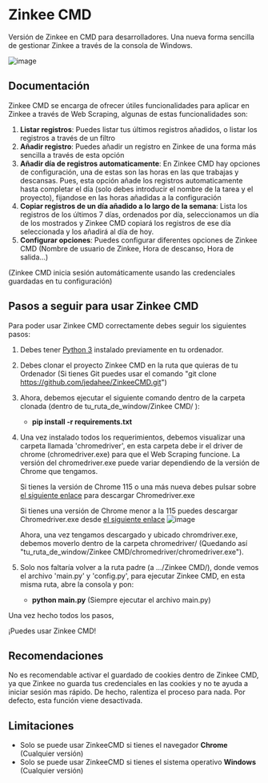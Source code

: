 # Zinkee CMD
Versión de Zinkee en CMD para desarrolladores. Una nueva forma sencilla de gestionar Zinkee  a través de la consola de Windows.

![image](https://github.com/jedahee/ZinkeeCMD/assets/56111700/1e218c29-be5c-4740-8376-1a42a57e0ac8)


## Documentación
Zinkee CMD se encarga de ofrecer útiles funcionalidades para aplicar en Zinkee a través de Web Scraping, algunas de estas funcionalidades son:

1. **Listar registros**: Puedes listar tus últimos registros añadidos, o listar los registros a través de un filtro
2. **Añadir registro**: Puedes añadir un registro en Zinkee de una forma más sencilla a través de esta opción
3. **Añadir día de registros automaticamente**: En Zinkee CMD hay opciones de configuración, una de estas son las horas en las que trabajas y descansas. Pues, esta opción añade los registros automaticamente hasta completar el día (solo debes introducir el nombre de la tarea y el proyecto), fijandose en las horas añadidas a la configuración
4. **Copiar registros de un día añadido a lo largo de la semana**: Lista los registros de los últimos 7 días, ordenados por día, seleccionamos un día de los mostrados y Zinkee CMD copiará los registros de ese día seleccionada y los añadirá al día de hoy.
5. **Configurar opciones**: Puedes configurar diferentes opciones de Zinkee CMD (Nombre de usuario de Zinkee, Hora de descanso, Hora de salida...)

(Zinkee CMD inicia sesión automáticamente usando las credenciales guardadas en tu configuración)


## Pasos a seguir para usar Zinkee CMD

Para poder usar Zinkee CMD correctamente debes seguir los siguientes pasos:

1. Debes tener [Python 3](https://www.python.org/downloads/) instalado previamente en tu ordenador.

2. Debes clonar el proyecto Zinkee CMD en la ruta que quieras de tu Ordenador (Si tienes Git puedes usar el comando "git clone https://github.com/jedahee/ZinkeeCMD.git")

3. Ahora, debemos ejecutar el siguiente comando dentro de la carpeta clonada (dentro de tu_ruta_de_window/Zinkee CMD/ ):
   - **pip install -r requirements.txt**

4. Una vez instalado todos los requerimientos, debemos visualizar una carpeta llamada 'chromedriver', en esta carpeta debe ir el driver de chrome (chromedriver.exe) para que el Web Scraping funcione.
   La versión del chromedriver.exe puede variar dependiendo de la versión de Chrome que tengamos.

   Si tienes la versión de Chrome 115 o una más nueva debes pulsar sobre [el siguiente enlace](https://edgedl.me.gvt1.com/edgedl/chrome/chrome-for-testing/118.0.5993.70/win64/chromedriver-win64.zip) para descargar Chromedriver.exe
  
   Si tienes una versión de Chrome menor a la 115 puedes descargar Chromedriver.exe desde [el siguiente enlace](https://chromedriver.chromium.org/downloads)
   ![image](https://github.com/jedahee/ZinkeeCMD/assets/56111700/deb8d77b-047d-4bc1-b0bf-b9571dbd3af8)

   Ahora, una vez tengamos descargado y ubicado chromdriver.exe, debemos moverlo dentro de la carpeta chromedriver/ (Quedando así "tu_ruta_de_window/Zinkee CMD/chromedriver/chromedriver.exe").


5. Solo nos faltaría volver a la ruta padre (a .../Zinkee CMD/), donde vemos el archivo 'main.py' y 'config.py', para ejecutar Zinkee CMD, en esta misma ruta, abre la consola y pon:
   - **python main.py** (Siempre ejecutar el archivo main.py)

Una vez hecho todos los pasos,

¡Puedes usar Zinkee CMD!


## Recomendaciones
No es recomendable activar el guardado de cookies dentro de Zinkee CMD, ya que Zinkee no guarda tus credenciales en las cookies y no te ayuda a iniciar sesión mas rápido.
De hecho, ralentiza el proceso para nada. 
Por defecto, esta función viene desactivada.


## Limitaciones
- Solo se puede usar ZinkeeCMD si tienes el navegador **Chrome** (Cualquier versión)
- Solo se puede usar ZinkeeCMD si tienes el sistema operativo **Windows** (Cualquier versión)
  
